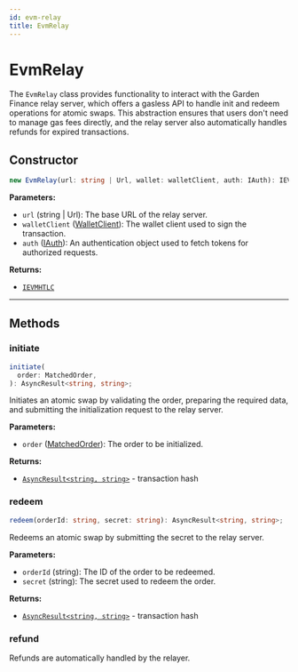 ```yaml
---
id: evm-relay
title: EvmRelay
---
```


# EvmRelay

The `EvmRelay` class provides functionality to interact with the Garden Finance relay server, which offers a gasless API to handle init and redeem operations for atomic swaps. This abstraction ensures that users don't need to manage gas fees directly, and the relay server also automatically handles refunds for expired transactions.

## Constructor

```ts
new EvmRelay(url: string | Url, wallet: walletClient, auth: IAuth): IEVMHTLC | undefined
```

**Parameters:**

- `url` (string | Url): The base URL of the relay server.
- `walletClient` ([WalletClient](https://viem.sh/docs/clients/wallet.html)): The wallet client used to sign the transaction.
- `auth` ([IAuth](../../Interfaces.md#iauth)): An authentication object used to fetch tokens for authorized requests.

**Returns:**

- [`IEVMHTLC`](../../Interfaces.md#ievmhtlc)

---

## Methods

### initiate

```ts
initiate(
  order: MatchedOrder,
): AsyncResult<string, string>;
```

Initiates an atomic swap by validating the order, preparing the required data, and submitting the initialization request to the relay server.

**Parameters:**

- `order` ([MatchedOrder](../../types/Order.md#matchedorder)): The order to be initialized.

**Returns:**

- [`AsyncResult<string, string>`](../classes/AsyncResult.md) - transaction hash

### redeem

```ts
redeem(orderId: string, secret: string): AsyncResult<string, string>;
```

Redeems an atomic swap by submitting the secret to the relay server.

**Parameters:**

- `orderId` (string): The ID of the order to be redeemed.
- `secret` (string): The secret used to redeem the order.

**Returns:**

- [`AsyncResult<string, string>`](../classes/AsyncResult.md) - transaction hash

### refund

Refunds are automatically handled by the relayer.
